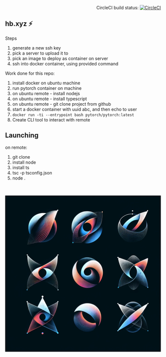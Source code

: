 
<div align="right">

CircleCI build status:
[![CircleCI](https://circleci.com/gh/ORESoftware/typescript-library-skeleton/tree/master.svg?style=svg)](https://circleci.com/gh/ORESoftware/typescript-library-skeleton/tree/master)

</div>

##  hb.xyz :zap:

Steps

1. generate a new ssh key
2. pick a server to upload it to
3. pick an image to deploy as container on server
4. ssh into docker container, using provided command

Work done for this repo:

1. install docker on ubuntu machine
2. run pytorch container on machine
3. on ubuntu remote - install nodejs
4. on ubuntu remote - install typescript
5. on ubuntu remote - git clone project from github
3. start a docker container with uuid abc, and then echo to user
4. `docker run -ti --entrypoint bash pytorch/pytorch:latest`
5. Create CLI tool to interact with remote



## Launching

on remote:

1. git clone <this repo>
2. install node
3. install ts
4. tsc -p tsconfig.json
5. node .

<br>
<br>

<img src="assets/img_1.png">


